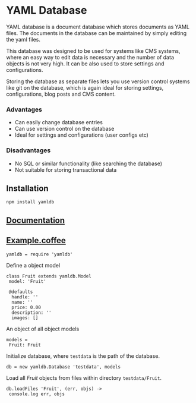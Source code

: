 # YAML Database

YAML database is a document database which stores documents as YAML files. The documents in the database can be maintained by simply editing the yaml files.

This database was designed to be used for systems like CMS systems, where an easy way to edit data is necessary and the number of data objects is not very high. It can be also used to store settings and configurations.

Storing the database as separate files lets you use version control systems like git on the database, which is again ideal for storing settings, configurations, blog posts and CMS content.

### Advantages
* Can easily change database entries
* Can use version control on the database
* Ideal for settings and configurations (user configs etc)


### Disadvantages
* No SQL or similar functionality (like searching the database)
* Not suitable for storing transactional data

## Installation

    npm install yamldb

## [Documentation](http://vpj.github.io/yamldb/)

## [Example.coffee](http://vpj.github.io/yamldb/example.html)

    yamldb = require 'yamldb'

Define a object model

    class Fruit extends yamldb.Model
     model: 'Fruit'

     @defaults
      handle: ''
      name: ''
      price: 0.00
      description: ''
      images: []

An object of all object models

```
models =
 Fruit: Fruit
```

Initialize database, where `testdata` is the path of the database.

    db = new yamldb.Database 'testdata', models

Load all *Fruit* objects from files within directory `testdata/Fruit`.

    db.loadFiles 'Fruit', (err, objs) ->
     console.log err, objs

